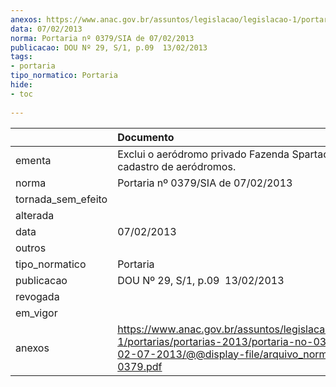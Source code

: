 ```yaml
---
anexos: https://www.anac.gov.br/assuntos/legislacao/legislacao-1/portarias/portarias-2013/portaria-no-0379-sia-de-02-07-2013/@@display-file/arquivo_norma/PA2013-0379.pdf
data: 07/02/2013
norma: Portaria nº 0379/SIA de 07/02/2013
publicacao: DOU Nº 29, S/1, p.09  13/02/2013
tags:
- portaria
tipo_normatico: Portaria
hide: 
- toc 
 
---
```


|                    | Documento                                                                                                                                                         |
|:-------------------|:------------------------------------------------------------------------------------------------------------------------------------------------------------------|
| ementa             | Exclui o aeródromo privado Fazenda Spartacus (SP) do cadastro de aeródromos.                                                                                      |
| norma              | Portaria nº 0379/SIA de 07/02/2013                                                                                                                                |
| tornada_sem_efeito |                                                                                                                                                                   |
| alterada           |                                                                                                                                                                   |
| data               | 07/02/2013                                                                                                                                                        |
| outros             |                                                                                                                                                                   |
| tipo_normatico     | Portaria                                                                                                                                                          |
| publicacao         | DOU Nº 29, S/1, p.09  13/02/2013                                                                                                                                  |
| revogada           |                                                                                                                                                                   |
| em_vigor           |                                                                                                                                                                   |
| anexos             | https://www.anac.gov.br/assuntos/legislacao/legislacao-1/portarias/portarias-2013/portaria-no-0379-sia-de-02-07-2013/@@display-file/arquivo_norma/PA2013-0379.pdf |